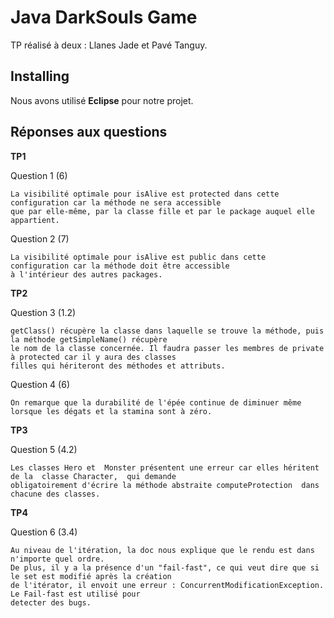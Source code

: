 # Java DarkSouls Game

TP réalisé à deux : Llanes Jade et Pavé Tanguy.

## Installing

Nous avons utilisé **Eclipse** pour notre projet.

## Réponses aux questions

**TP1**

Question 1 (6)

```
La visibilité optimale pour isAlive est protected dans cette configuration car la méthode ne sera accessible 
que par elle-même, par la classe fille et par le package auquel elle appartient.
```

Question 2 (7)

```
La visibilité optimale pour isAlive est public dans cette configuration car la méthode doit être accessible 
à l'intérieur des autres packages.
```


**TP2**

Question 3 (1.2)

```
getClass() récupère la classe dans laquelle se trouve la méthode, puis la méthode getSimpleName() récupère 
le nom de la classe concernée. Il faudra passer les membres de private à protected car il y aura des classes 
filles qui hériteront des méthodes et attributs.
```
Question 4 (6)

```
On remarque que la durabilité de l'épée continue de diminuer même lorsque les dégats et la stamina sont à zéro.
``` 	


**TP3**

Question 5 (4.2)

```
Les classes Hero et  Monster présentent une erreur car elles héritent de la  classe Character,  qui demande 
obligatoirement d'écrire la méthode abstraite computeProtection  dans chacune des classes.
```


**TP4**

Question 6 (3.4)

```
Au niveau de l'itération, la doc nous explique que le rendu est dans n'importe quel ordre. 
De plus, il y a la présence d'un "fail-fast", ce qui veut dire que si le set est modifié après la création 
de l'itérator, il envoit une erreur : ConcurrentModificationException. Le Fail-fast est utilisé pour 
detecter des bugs.
```
